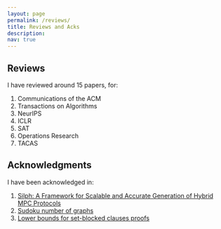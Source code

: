 ```yaml
---
layout: page
permalink: /reviews/
title: Reviews and Acks
description:
nav: true
---
```

## Reviews 

I have reviewed around 15 papers, for:

1. Communications of the ACM 
2. Transactions on Algorithms
3. NeurIPS
4. ICLR
5. SAT
6. Operations Research
7. TACAS 

## Acknowledgments

I have been acknowledged in:

1. [Silph: A Framework for Scalable and Accurate Generation of
Hybrid MPC Protocols](https://eprint.iacr.org/2023/060.pdf)
2. [Sudoku number of graphs](https://www.tandfonline.com/doi/full/10.1080/09728600.2023.2218917)
3. [Lower bounds for set-blocked clauses proofs](https://arxiv.org/abs/2401.11266v1)
